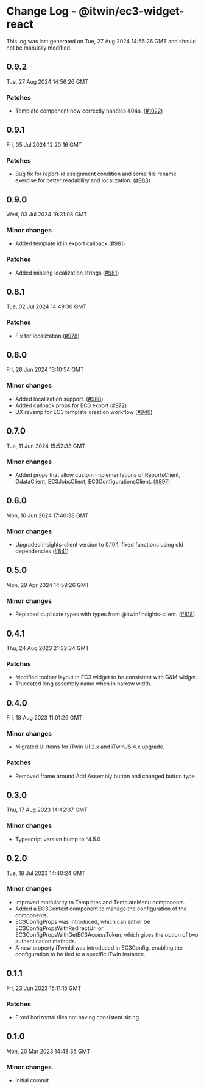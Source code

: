 # Change Log - @itwin/ec3-widget-react

This log was last generated on Tue, 27 Aug 2024 14:56:26 GMT and should not be manually modified.

<!-- Start content -->

## 0.9.2

Tue, 27 Aug 2024 14:56:26 GMT

### Patches

- Template component now correctly handles 404s. ([#1022](https://github.com/iTwin/viewer-components-react/pull/1022))

## 0.9.1

Fri, 05 Jul 2024 12:20:16 GMT

### Patches

- Bug fix for report-id assignment condition and some file rename exercise for better readability and localization. ([#983](https://github.com/iTwin/viewer-components-react/pull/983))

## 0.9.0

Wed, 03 Jul 2024 19:31:08 GMT

### Minor changes

- Added template id in export callback ([#981](https://github.com/iTwin/viewer-components-react/pull/981))

### Patches

- Added missing localization strings ([#981](https://github.com/iTwin/viewer-components-react/pull/981))

## 0.8.1

Tue, 02 Jul 2024 14:49:30 GMT

### Patches

- Fix for localization ([#978](https://github.com/iTwin/viewer-components-react/pull/978))

## 0.8.0

Fri, 28 Jun 2024 13:10:54 GMT

### Minor changes

- Added localization support. ([#968](https://github.com/iTwin/viewer-components-react/pull/968))
- Added callback props for EC3 export ([#972](https://github.com/iTwin/viewer-components-react/pull/972))
- UX revamp for EC3 template creation workflow ([#940](https://github.com/iTwin/viewer-components-react/pull/940))

## 0.7.0

Tue, 11 Jun 2024 15:52:38 GMT

### Minor changes

- Added props that allow custom implementations of ReportsClient, OdataClient, EC3JobsClient, EC3ConfigurationsClient. ([#897](https://github.com/iTwin/viewer-components-react/pull/897))

## 0.6.0

Mon, 10 Jun 2024 17:40:38 GMT

### Minor changes

- Upgraded insights-client version to 0.10.1, fixed functions using old dependencies ([#841](https://github.com/iTwin/viewer-components-react/pull/841))

## 0.5.0

Mon, 29 Apr 2024 14:59:26 GMT

### Minor changes

- Replaced duplicate types with types from @itwin/insights-client. ([#818](https://github.com/iTwin/viewer-components-react/pull/818))

## 0.4.1
Thu, 24 Aug 2023 21:32:34 GMT

### Patches

- Modified toolbar layout in EC3 widget to be consistent with G&M widget.
- Truncated long assembly name when in narrow width.

## 0.4.0
Fri, 18 Aug 2023 11:01:29 GMT

### Minor changes

- Migrated UI items for iTwin UI 2.x and iTwinJS 4.x upgrade.

### Patches

- Removed frame around Add Assembly button and changed button type.

## 0.3.0
Thu, 17 Aug 2023 14:42:37 GMT

### Minor changes

- Typescript version bump to ^4.5.0

## 0.2.0
Tue, 18 Jul 2023 14:40:24 GMT

### Minor changes

- Improved modularity to Templates and TemplateMenu components.
- Added a EC3Context component to manage the configuration of the components.
- EC3ConfigProps was introduced, which can either be EC3ConfigPropsWithRedirectUri or EC3ConfigPropsWithGetEC3AccessToken, which gives the option of two authentication methods.
- A new property iTwinId was introduced in EC3Config, enabling the configuration to be tied to a specific iTwin instance.

## 0.1.1
Fri, 23 Jun 2023 15:11:15 GMT

### Patches

- Fixed horizontal tiles not having consistent sizing.

## 0.1.0
Mon, 20 Mar 2023 14:48:35 GMT

### Minor changes

- Initial commit
